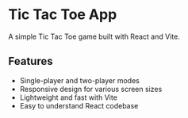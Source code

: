 # Tic Tac Toe App

A simple Tic Tac Toe game built with React and Vite.

## Features

- Single-player and two-player modes
- Responsive design for various screen sizes
- Lightweight and fast with Vite
- Easy to understand React codebase
